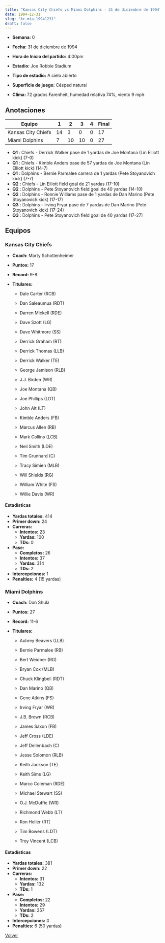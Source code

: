 ```yaml
---
title: "Kansas City Chiefs vs Miami Dolphins - 31 de diciembre de 1994"
date: 1994-12-31
slug: "kc-mia-19941231"
draft: false
---
```


* **Semana:** 0
* **Fecha:** 31 de diciembre de 1994

* **Hora de Inicio del partido:** 4:00pm
* **Estadio:** Joe Robbie Stadium
* **Tipo de estadio:** A cielo abierto
* **Superficie de juego:** Césped natural
* **Clima:** 72 grados Farenheit, humedad relativa 74%, viento 9 mph





## Anotaciones
| Equipo | 1 | 2 | 3 | 4 | Final |
|--------|---|---|---|---|-------|
| Kansas City Chiefs  | 14 | 3 | 0 | 0  | 17 |
| Miami Dolphins  | 7 | 10 | 10 | 0  | 27 |
* **Q1** : Chiefs - Derrick Walker pase de 1 yardas de Joe Montana (Lin Elliott kick) (7-0)
* **Q1** : Chiefs - Kimble Anders pase de 57 yardas de Joe Montana (Lin Elliott kick) (14-7)
* **Q1** : Dolphins - Bernie Parmalee carrera de 1 yardas (Pete Stoyanovich kick) (7-7)
* **Q2** : Chiefs - Lin Elliott field goal de 21 yardas (17-10)
* **Q2** : Dolphins - Pete Stoyanovich field goal de 40 yardas (14-10)
* **Q2** : Dolphins - Ronnie Williams pase de 1 yardas de Dan Marino (Pete Stoyanovich kick) (17-17)
* **Q3** : Dolphins - Irving Fryar pase de 7 yardas de Dan Marino (Pete Stoyanovich kick) (17-24)
* **Q3** : Dolphins - Pete Stoyanovich field goal de 40 yardas (17-27)


## Equipos


### Kansas City Chiefs
* **Coach:** Marty Schottenheimer
* **Puntos:** 17
* **Record:** 9-8
* **Titulares:** 

  * Dale Carter (RCB) 

  * Dan Saleaumua (RDT) 

  * Darren Mickell (RDE) 

  * Dave Szott (LG) 

  * Dave Whitmore (SS) 

  * Derrick Graham (RT) 

  * Derrick Thomas (LLB) 

  * Derrick Walker (TE) 

  * George Jamison (RLB) 

  * J.J. Birden (WR) 

  * Joe Montana (QB) 

  * Joe Phillips (LDT) 

  * John Alt (LT) 

  * Kimble Anders (FB) 

  * Marcus Allen (RB) 

  * Mark Collins (LCB) 

  * Neil Smith (LDE) 

  * Tim Grunhard (C) 

  * Tracy Simien (MLB) 

  * Will Shields (RG) 

  * William White (FS) 

  * Willie Davis (WR) 

#### Estadísticas
* **Yardas totales:** 414
* **Primer down:** 24
* **Carreras:**
  * **Intentos:** 23
  * **Yardas:** 100
  * **TDs:** 0
* **Pase:**
  * **Completos:** 26
  * **Intentos:** 37
  * **Yardas:** 314
  * **TDs:** 2
* **Intercepciones:** 1
* **Penalties:** 4 (15 yardas)

### Miami Dolphins
* **Coach:** Don Shula
* **Puntos:** 27
* **Record:** 11-6
* **Titulares:** 

  * Aubrey Beavers (LLB) 

  * Bernie Parmalee (RB) 

  * Bert Weidner (RG) 

  * Bryan Cox (MLB) 

  * Chuck Klingbeil (RDT) 

  * Dan Marino (QB) 

  * Gene Atkins (FS) 

  * Irving Fryar (WR) 

  * J.B. Brown (RCB) 

  * James Saxon (FB) 

  * Jeff Cross (LDE) 

  * Jeff Dellenbach (C) 

  * Jesse Solomon (RLB) 

  * Keith Jackson (TE) 

  * Keith Sims (LG) 

  * Marco Coleman (RDE) 

  * Michael Stewart (SS) 

  * O.J. McDuffie (WR) 

  * Richmond Webb (LT) 

  * Ron Heller (RT) 

  * Tim Bowens (LDT) 

  * Troy Vincent (LCB) 

#### Estadísticas
* **Yardas totales:** 381
* **Primer down:** 22
* **Carreras:**
  * **Intentos:** 31
  * **Yardas:** 132
  * **TDs:** 1
* **Pase:**
  * **Completos:** 22
  * **Intentos:** 29
  * **Yardas:** 257
  * **TDs:** 2
* **Intercepciones:** 0
* **Penalties:** 6 (50 yardas)


[Volver](/historia/1994)
